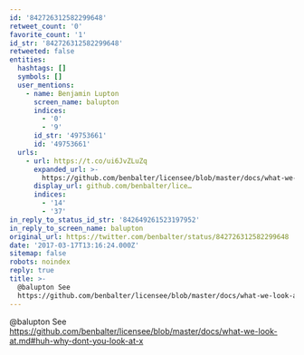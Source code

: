 ```yaml
---
id: '842726312582299648'
retweet_count: '0'
favorite_count: '1'
id_str: '842726312582299648'
retweeted: false
entities:
  hashtags: []
  symbols: []
  user_mentions:
    - name: Benjamin Lupton
      screen_name: balupton
      indices:
        - '0'
        - '9'
      id_str: '49753661'
      id: '49753661'
  urls:
    - url: https://t.co/ui6JvZLuZq
      expanded_url: >-
        https://github.com/benbalter/licensee/blob/master/docs/what-we-look-at.md#huh-why-dont-you-look-at-x
      display_url: github.com/benbalter/lice…
      indices:
        - '14'
        - '37'
in_reply_to_status_id_str: '842649261523197952'
in_reply_to_screen_name: balupton
original_url: https://twitter.com/benbalter/status/842726312582299648
date: '2017-03-17T13:16:24.000Z'
sitemap: false
robots: noindex
reply: true
title: >-
  @balupton See
  https://github.com/benbalter/licensee/blob/master/docs/what-we-look-at.md#huh-why-dont-you-look-at-x
---
```


@balupton See https://github.com/benbalter/licensee/blob/master/docs/what-we-look-at.md#huh-why-dont-you-look-at-x
